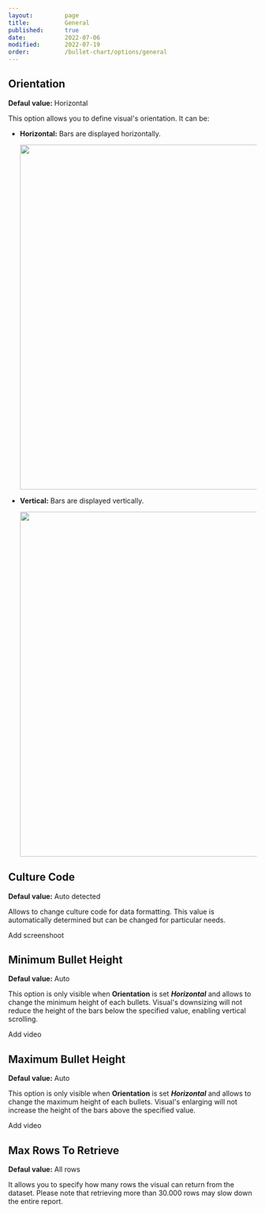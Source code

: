 ```yaml
---
layout:         page
title:          General
published:      true
date:           2022-07-06
modified:   	2022-07-19
order:          /bullet-chart/options/general
---
```



## Orientation

**Defaul value:** Horizontal

This option allows you to define visual's orientation. It can be:

- **Horizontal:** Bars are displayed horizontally.

    <img src="../images/general-orientation-horizontal.png" width=700 >

- **Vertical:** Bars are displayed vertically.

    <img src="../images/general-orientation-vertical.png" width=700 >

## Culture Code

**Defaul value:** Auto detected

Allows to change culture code for data formatting. This value is automatically determined but can be changed for particular needs.

<todo> Add screenshoot </todo>

## Minimum Bullet Height

**Defaul value:** Auto

This option is only visible when **Orientation** is set ***Horizontal*** and allows to change the minimum height of each bullets. Visual's downsizing will not reduce the height of the bars below the specified value, enabling vertical scrolling.

<todo> Add video <todo>

## Maximum Bullet Height

**Defaul value:** Auto

This option is only visible when **Orientation** is set ***Horizontal*** and allows to change the maximum height of each bullets. Visual's enlarging will not increase the height of the bars above the specified value.

<todo> Add video <todo>

## Max Rows To Retrieve

**Defaul value:** All rows

It allows you to specify how many rows the visual can return from the dataset. Please note that retrieving more than 30.000 rows may slow down the entire report.
